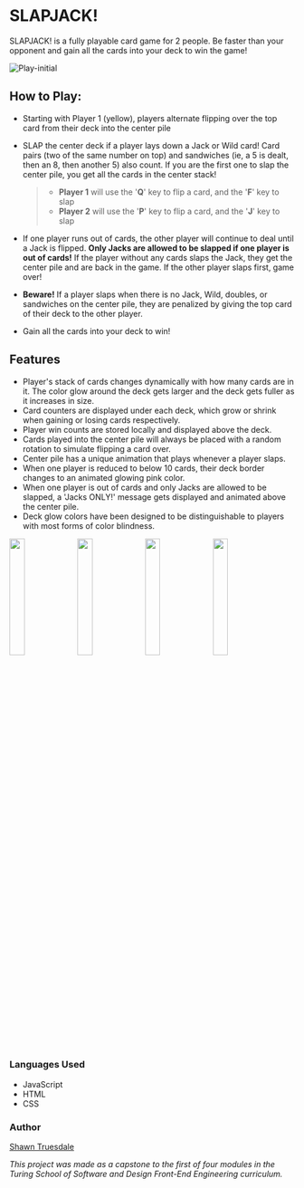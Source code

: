 # SLAPJACK!

SLAPJACK! is a fully playable card game for 2 people. Be faster than your opponent and gain all the cards into your deck to win the game!

![Play-initial](https://user-images.githubusercontent.com/68252181/93940135-2fef1a80-fce9-11ea-807f-dc73b452f59d.png)

## How to Play:

+ Starting with Player 1 (yellow), players alternate flipping over the top card from their deck into the center pile

+ SLAP the center deck if a player lays down a Jack or Wild card! Card pairs (two of the same number on top) and sandwiches (ie, a 5 is dealt, then an 8, then another 5) also count. If you are the first one to slap the center pile, you get all the cards in the center stack!

  > + **Player 1** will use the '**Q**' key to flip a card, and the '**F**' key to slap
  > + **Player 2** will use the '**P**' key to flip a card, and the '**J**' key to slap

  

+ If one player runs out of cards, the other player will continue to deal until a Jack is flipped. **Only Jacks are allowed to be slapped if one player is out of cards!** If the player without any cards slaps the Jack, they get the center pile and are back in the game. If the other player slaps first, game over!

+ **Beware!** If a player slaps when there is no Jack, Wild, doubles, or sandwiches on the center pile, they are penalized by giving the top card of their deck to the other player. 

+ Gain all the cards into your deck to win!

## Features

+ Player's stack of cards changes dynamically with how many cards are in it. The color glow around the deck gets larger and the deck gets fuller as it increases in size. 
+ Card counters are displayed under each deck, which grow or shrink when gaining or losing cards respectively.
+ Player win counts are stored locally and displayed above the deck. 
+ Cards played into the center pile will always be placed with a random rotation to simulate flipping a card over. 
+ Center pile has a unique animation that plays whenever a player slaps.
+ When one player is reduced to below 10 cards, their deck border changes to an animated glowing pink color.
+ When one player is out of cards and only Jacks are allowed to be slapped, a 'Jacks ONLY!' message gets displayed and animated above the center pile. 
+ Deck glow colors have been designed to be distinguishable to players with most forms of color blindness.

<img src="https://user-images.githubusercontent.com/68252181/93940137-31204780-fce9-11ea-89dd-d33ecd751e78.png" width="23%"></img> <img src="https://user-images.githubusercontent.com/68252181/93940139-31204780-fce9-11ea-8736-9a7a7bb07385.png" width="23%"></img> <img src="https://user-images.githubusercontent.com/68252181/93940130-2e255700-fce9-11ea-98c2-99c75e1dcd9e.png" width="23%"></img> <img src="https://user-images.githubusercontent.com/68252181/93940134-2f568400-fce9-11ea-8e12-6b8ac606c9b0.png" width="23%"></img> 

### Languages Used

+ JavaScript
+ HTML
+ CSS

### Author

[Shawn Truesdale](https://github.com/Shawntru)



*This project was made as a capstone to the first of four modules in the Turing School of Software and Design Front-End Engineering curriculum.* 
